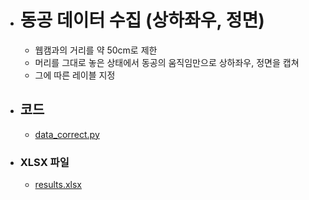 - # 동공 데이터 수집  (상하좌우, 정면)
	- 웹캠과의 거리를 약 50cm로 제한
	- 머리를 그대로 놓은 상태에서 동공의 움직임만으로 상하좌우, 정면을 캡쳐
	- 그에 따른 레이블 지정
- ## 코드
	- [data_correct.py](../assets/data_correct_1726756859510_0.py)
- ### XLSX 파일
	- [results.xlsx](../assets/results_1726756902159_0.xlsx)
